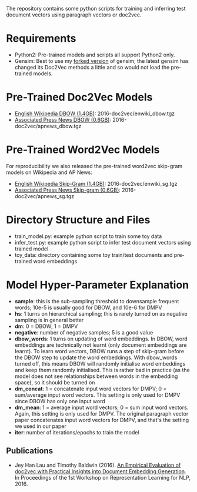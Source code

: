 The repository contains some python scripts for training and inferring test document vectors using paragraph vectors or doc2vec.

Requirements
============
* Python2: Pre-trained models and scripts all support Python2 only.
* Gensim: Best to use my [forked version](https://github.com/jhlau/gensim) of gensim; the latest gensim has changed its Doc2Vec methods a little and so would not load the pre-trained models.

Pre-Trained Doc2Vec Models
==========================
* [English Wikipedia DBOW (1.4GB)](https://unimelbcloud-my.sharepoint.com/:f:/g/personal/jeyhan_lau_unimelb_edu_au/EgzpOQsDqjJIqN8Pd0DksgUBGXr6oW4NX1csPPWBjYFr-Q?e=3dqgGg): 2016-doc2vec/enwiki_dbow.tgz
* [Associated Press News DBOW (0.6GB)](https://unimelbcloud-my.sharepoint.com/:f:/g/personal/jeyhan_lau_unimelb_edu_au/EgzpOQsDqjJIqN8Pd0DksgUBGXr6oW4NX1csPPWBjYFr-Q?e=3dqgGg): 2016-doc2vec/apnews_dbow.tgz

Pre-Trained Word2Vec Models
===========================
For reproducibility we also released the pre-trained word2vec skip-gram models on Wikipedia and AP News:
* [English Wikipedia Skip-Gram (1.4GB)](https://unimelbcloud-my.sharepoint.com/:f:/g/personal/jeyhan_lau_unimelb_edu_au/EgzpOQsDqjJIqN8Pd0DksgUBGXr6oW4NX1csPPWBjYFr-Q?e=3dqgGg): 2016-doc2vec/enwiki_sg.tgz
* [Associated Press News Skip-gram (0.6GB)](https://unimelbcloud-my.sharepoint.com/:f:/g/personal/jeyhan_lau_unimelb_edu_au/EgzpOQsDqjJIqN8Pd0DksgUBGXr6oW4NX1csPPWBjYFr-Q?e=3dqgGg): 2016-doc2vec/apnews_sg.tgz

Directory Structure and Files
=============================
* train_model.py: example python script to train some toy data
* infer_test.py: example python script to infer test document vectors using trained model
* toy_data: directory containing some toy train/test documents and pre-trained word embeddings

Model Hyper-Parameter Explanation
=================================
* __sample__: this is the sub-sampling threshold to downsample frequent words; 10e-5 is usually good for DBOW, and 10e-6 for DMPV
* __hs__: 1 turns on hierarchical sampling; this is rarely turned on as negative sampling is in general better
* __dm__: 0 = DBOW; 1 = DMPV
* __negative__: number of negative samples; 5 is a good value
* __dbow_words__: 1 turns on updating of word embeddings. In DBOW, word embeddings are technically not learnt (only document embeddings are learnt). To learn word vectors, DBOW runs a step of skip-gram before the DBOW step to update the word embeddings. With dbow_words turned off, this means DBOW will randomly initialise word embeddings and keep them randomly initialised. This is rather bad in practice (as the model does not see relationships between words in the embedding space), so it should be turned on
* __dm_concat__: 1 = concatenate input word vectors for DMPV; 0 = sum/average input word vectors. This setting is only used for DMPV since DBOW has only one input word
* __dm_mean__: 1 = average input word vectors; 0 = sum input word vectors. Again, this setting is only used for DMPV. The original paragraph vector paper concatenates input word vectors for DMPV, and that's the setting we used in our paper
* __iter__: number of iterations/epochs to train the model

Publications
------------
* Jey Han Lau and Timothy Baldwin (2016). [An Empirical Evaluation of doc2vec with Practical Insights into Document Embedding Generation](https://arxiv.org/abs/1607.05368). In Proceedings of the 1st Workshop on Representation Learning for NLP, 2016.
